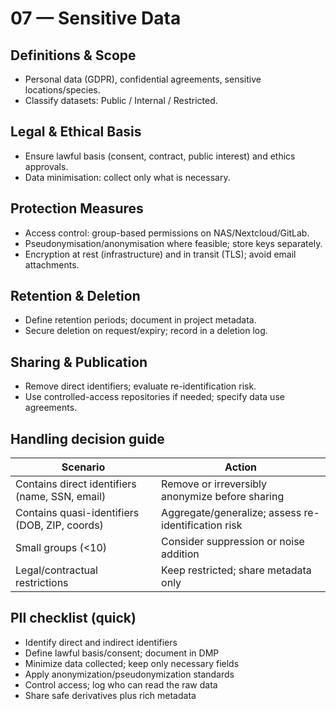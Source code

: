 # 07 — Sensitive Data

## Definitions & Scope
- Personal data (GDPR), confidential agreements, sensitive locations/species.
- Classify datasets: Public / Internal / Restricted.

## Legal & Ethical Basis
- Ensure lawful basis (consent, contract, public interest) and ethics approvals.
- Data minimisation: collect only what is necessary.

## Protection Measures
- Access control: group-based permissions on NAS/Nextcloud/GitLab.
- Pseudonymisation/anonymisation where feasible; store keys separately.
- Encryption at rest (infrastructure) and in transit (TLS); avoid email attachments.

## Retention & Deletion
- Define retention periods; document in project metadata.
- Secure deletion on request/expiry; record in a deletion log.

## Sharing & Publication
- Remove direct identifiers; evaluate re-identification risk.
- Use controlled-access repositories if needed; specify data use agreements.

## Handling decision guide

| Scenario | Action |
|---|---|
| Contains direct identifiers (name, SSN, email) | Remove or irreversibly anonymize before sharing |
| Contains quasi-identifiers (DOB, ZIP, coords) | Aggregate/generalize; assess re-identification risk |
| Small groups (<10) | Consider suppression or noise addition |
| Legal/contractual restrictions | Keep restricted; share metadata only |

## PII checklist (quick)
- Identify direct and indirect identifiers
- Define lawful basis/consent; document in DMP
- Minimize data collected; keep only necessary fields
- Apply anonymization/pseudonymization standards
- Control access; log who can read the raw data
- Share safe derivatives plus rich metadata
